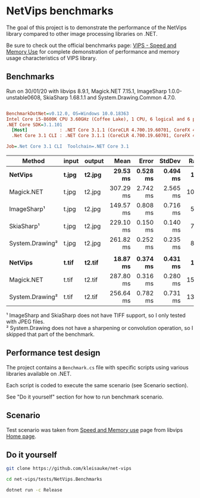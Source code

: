 # NetVips benchmarks

The goal of this project is to demonstrate the performance of the NetVips
library compared to other image processing libraries on .NET.

Be sure to check out the official benchmarks page: [VIPS - Speed and Memory
Use](https://github.com/libvips/libvips/wiki/Speed-and-memory-use)
for complete demonstration of performance and memory usage characteristics
of VIPS library.

## Benchmarks

Run on 30/01/20 with libvips 8.9.1, Magick.NET 7.15.1, ImageSharp 1.0.0-unstable0608, SkiaSharp 1.68.1.1 and System.Drawing.Common 4.7.0.

``` ini

BenchmarkDotNet=v0.12.0, OS=Windows 10.0.18363
Intel Core i5-8600K CPU 3.60GHz (Coffee Lake), 1 CPU, 6 logical and 6 physical cores
.NET Core SDK=3.1.101
  [Host]            : .NET Core 3.1.1 (CoreCLR 4.700.19.60701, CoreFX 4.700.19.60801), X64 RyuJIT
  .Net Core 3.1 CLI : .NET Core 3.1.1 (CoreCLR 4.700.19.60701, CoreFX 4.700.19.60801), X64 RyuJIT

Job=.Net Core 3.1 CLI  Toolchain=.NET Core 3.1  

```
|         Method | input | output |      Mean |    Error |   StdDev | Ratio | RatioSD |
|--------------- |------ |------- |----------:|---------:|---------:|------:|--------:|
|        **NetVips** | **t.jpg** | **t2.jpg** |  **29.53 ms** | **0.528 ms** | **0.494 ms** |  **1.00** |    **0.00** |
|     Magick.NET | t.jpg | t2.jpg | 307.29 ms | 2.742 ms | 2.565 ms | 10.41 |    0.16 |
|     ImageSharp¹ | t.jpg | t2.jpg | 149.57 ms | 0.808 ms | 0.716 ms |  5.06 |    0.10 |
|      SkiaSharp¹ | t.jpg | t2.jpg | 229.10 ms | 0.150 ms | 0.140 ms |  7.76 |    0.13 |
| System.Drawing² | t.jpg | t2.jpg | 261.82 ms | 0.252 ms | 0.235 ms |  8.87 |    0.15 |
|                |       |        |           |          |          |       |         |
|        **NetVips** | **t.tif** | **t2.tif** |  **18.87 ms** | **0.374 ms** | **0.431 ms** |  **1.00** |    **0.00** |
|     Magick.NET | t.tif | t2.tif | 287.80 ms | 0.316 ms | 0.280 ms | 15.29 |    0.36 |
| System.Drawing² | t.tif | t2.tif | 256.64 ms | 0.782 ms | 0.731 ms | 13.60 |    0.33 |

¹ ImageSharp and SkiaSharp does not have TIFF support, so I only tested with JPEG files.  
² System.Drawing does not have a sharpening or convolution operation, so I skipped that part of the benchmark.

## Performance test design

The project contains a `Benchmark.cs` file with specific scripts 
using various libraries available on .NET.

Each script is coded to execute the same scenario (see Scenario section).

See "Do it yourself" section for how to run benchmark scenario.

## Scenario

Test scenario was taken from [Speed and Memory
use](https://github.com/libvips/libvips/wiki/Speed-and-memory-use)
page from libvips [Home
page](https://libvips.github.io/libvips/).

## Do it yourself

```bash
git clone https://github.com/kleisauke/net-vips

cd net-vips/tests/NetVips.Benchmarks

dotnet run -c Release
```